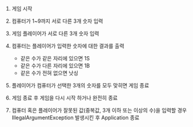 1. 게임 시작

2. 컴퓨터가 1~9까지 서로 다른 3개 숫자 입력

3. 게임 플레이어가 서로 다른 3개 숫자 입력

4. 컴퓨터는 플레이어가 입력한 숫자에 대한 결과를 출력
    * 같은 수가 같은 자리에 있으면 1S
    * 같은 수가 다른 자리에 있으면 1B
    * 같은 수가 전혀 없으면 낫싱

5. 플레이어가 컴퓨터가 선택한 3개의 숫자를 모두 맞히면 게임 종료

6. 게임 종료 후 게임을 다시 시작 하거나 완전히 종료

7. 컴퓨터 혹은 플레이어가 잘못된 값(중복값, 3개 이하 또는 이상의 수)을 입력할 경우 IllegalArgumentException 발생시킨 후 Application 종료
